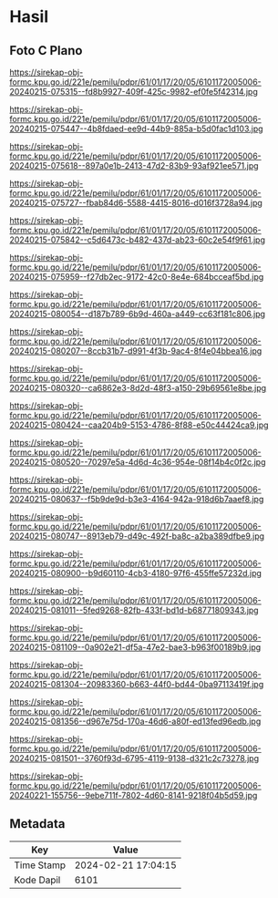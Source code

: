 # Hasil

## Foto C Plano

https://sirekap-obj-formc.kpu.go.id/221e/pemilu/pdpr/61/01/17/20/05/6101172005006-20240215-075315--fd8b9927-409f-425c-9982-ef0fe5f42314.jpg

https://sirekap-obj-formc.kpu.go.id/221e/pemilu/pdpr/61/01/17/20/05/6101172005006-20240215-075447--4b8fdaed-ee9d-44b9-885a-b5d0fac1d103.jpg

https://sirekap-obj-formc.kpu.go.id/221e/pemilu/pdpr/61/01/17/20/05/6101172005006-20240215-075618--897a0e1b-2413-47d2-83b9-93af921ee571.jpg

https://sirekap-obj-formc.kpu.go.id/221e/pemilu/pdpr/61/01/17/20/05/6101172005006-20240215-075727--fbab84d6-5588-4415-8016-d016f3728a94.jpg

https://sirekap-obj-formc.kpu.go.id/221e/pemilu/pdpr/61/01/17/20/05/6101172005006-20240215-075842--c5d6473c-b482-437d-ab23-60c2e54f9f61.jpg

https://sirekap-obj-formc.kpu.go.id/221e/pemilu/pdpr/61/01/17/20/05/6101172005006-20240215-075959--f27db2ec-9172-42c0-8e4e-684bcceaf5bd.jpg

https://sirekap-obj-formc.kpu.go.id/221e/pemilu/pdpr/61/01/17/20/05/6101172005006-20240215-080054--d187b789-6b9d-460a-a449-cc63f181c806.jpg

https://sirekap-obj-formc.kpu.go.id/221e/pemilu/pdpr/61/01/17/20/05/6101172005006-20240215-080207--8ccb31b7-d991-4f3b-9ac4-8f4e04bbea16.jpg

https://sirekap-obj-formc.kpu.go.id/221e/pemilu/pdpr/61/01/17/20/05/6101172005006-20240215-080320--ca6862e3-8d2d-48f3-a150-29b69561e8be.jpg

https://sirekap-obj-formc.kpu.go.id/221e/pemilu/pdpr/61/01/17/20/05/6101172005006-20240215-080424--caa204b9-5153-4786-8f88-e50c44424ca9.jpg

https://sirekap-obj-formc.kpu.go.id/221e/pemilu/pdpr/61/01/17/20/05/6101172005006-20240215-080520--70297e5a-4d6d-4c36-954e-08f14b4c0f2c.jpg

https://sirekap-obj-formc.kpu.go.id/221e/pemilu/pdpr/61/01/17/20/05/6101172005006-20240215-080637--f5b9de9d-b3e3-4164-942a-918d6b7aaef8.jpg

https://sirekap-obj-formc.kpu.go.id/221e/pemilu/pdpr/61/01/17/20/05/6101172005006-20240215-080747--8913eb79-d49c-492f-ba8c-a2ba389dfbe9.jpg

https://sirekap-obj-formc.kpu.go.id/221e/pemilu/pdpr/61/01/17/20/05/6101172005006-20240215-080900--b9d60110-4cb3-4180-97f6-455ffe57232d.jpg

https://sirekap-obj-formc.kpu.go.id/221e/pemilu/pdpr/61/01/17/20/05/6101172005006-20240215-081011--5fed9268-82fb-433f-bd1d-b68771809343.jpg

https://sirekap-obj-formc.kpu.go.id/221e/pemilu/pdpr/61/01/17/20/05/6101172005006-20240215-081109--0a902e21-df5a-47e2-bae3-b963f00189b9.jpg

https://sirekap-obj-formc.kpu.go.id/221e/pemilu/pdpr/61/01/17/20/05/6101172005006-20240215-081304--20983360-b663-44f0-bd44-0ba97113419f.jpg

https://sirekap-obj-formc.kpu.go.id/221e/pemilu/pdpr/61/01/17/20/05/6101172005006-20240215-081356--d967e75d-170a-46d6-a80f-ed13fed96edb.jpg

https://sirekap-obj-formc.kpu.go.id/221e/pemilu/pdpr/61/01/17/20/05/6101172005006-20240215-081501--3760f93d-6795-4119-9138-d321c2c73278.jpg

https://sirekap-obj-formc.kpu.go.id/221e/pemilu/pdpr/61/01/17/20/05/6101172005006-20240221-155756--9ebe711f-7802-4d60-8141-9218f04b5d59.jpg


## Metadata

| Key        | Value               |
| ---------- | ------------------- |
| Time Stamp | 2024-02-21 17:04:15 |
| Kode Dapil | 6101                |



